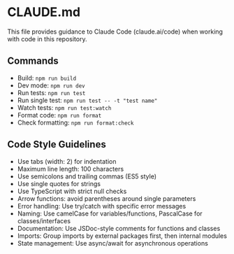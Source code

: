 # CLAUDE.md

This file provides guidance to Claude Code (claude.ai/code) when working with code in this repository.

## Commands
- Build: `npm run build`
- Dev mode: `npm run dev`
- Run tests: `npm run test`
- Run single test: `npm run test -- -t "test name"`
- Watch tests: `npm run test:watch`
- Format code: `npm run format`
- Check formatting: `npm run format:check`

## Code Style Guidelines
- Use tabs (width: 2) for indentation
- Maximum line length: 100 characters
- Use semicolons and trailing commas (ES5 style)
- Use single quotes for strings
- Use TypeScript with strict null checks
- Arrow functions: avoid parentheses around single parameters
- Error handling: Use try/catch with specific error messages
- Naming: Use camelCase for variables/functions, PascalCase for classes/interfaces
- Documentation: Use JSDoc-style comments for functions and classes
- Imports: Group imports by external packages first, then internal modules
- State management: Use async/await for asynchronous operations